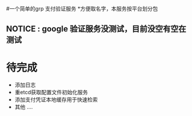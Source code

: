 #一个简单的grp 支付验证服务
*方便取名字，本服务按平台划分包
## NOTICE : google 验证服务没测试，目前没空有空在测试
# 待完成
*  添加日志
*  重etcd获取配置文件初始化服务
*  添加支付凭证本地缓存用于快速检索
*  其他 ....

